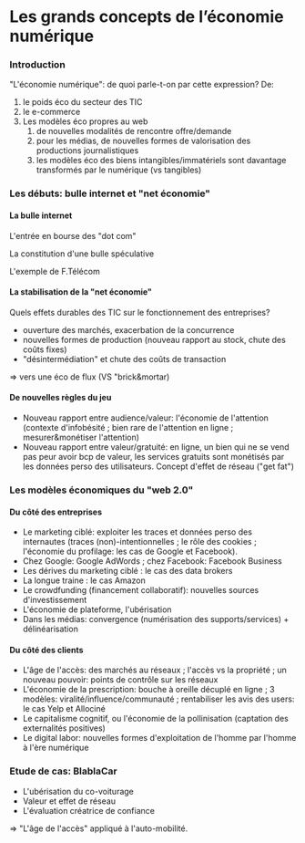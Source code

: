 # Les grands concepts de l’économie numérique

### Introduction

"L'économie numérique": de quoi parle-t-on par cette expression? De:

1. le poids éco du secteur des TIC
2. le e-commerce
3. Les modèles éco propres au web
   1. de nouvelles modalités de rencontre offre/demande
   2. pour les médias, de nouvelles formes de valorisation des productions journalistiques
   3. les modèles éco des biens intangibles/immatériels sont davantage transformés par le numérique \(vs tangibles\)

### Les débuts: bulle internet et "net économie"

#### La bulle internet

L'entrée en bourse des "dot com"

La constitution d'une bulle spéculative

L'exemple de F.Télécom

#### La stabilisation de la "net économie"

Quels effets durables des TIC sur le fonctionnement des entreprises?

* ouverture des marchés, exacerbation de la concurrence
* nouvelles formes de production \(nouveau rapport au stock, chute des coûts fixes\)
* "désintermédiation" et chute des coûts de transaction

=&gt; vers une éco de flux \(VS "brick&mortar\)

#### De nouvelles règles du jeu

* Nouveau rapport entre audience/valeur: l'économie de l'attention \(contexte d'infobésité ; bien rare de l'attention en ligne ; mesurer&monétiser l'attention\)
* Nouveau rapport entre valeur/gratuité: en ligne, un bien qui ne se vend pas peur avoir bcp de valeur, les services gratuits sont monétisés par les données perso des utilisateurs. Concept d'effet de réseau \("get fat"\)

### Les modèles économiques du "web 2.0"

#### Du côté des entreprises

* Le marketing ciblé: exploiter les traces et données perso des internautes \(traces \(non\)-intentionnelles ; le rôle des cookies ; l'économie du profilage: les cas de Google et Facebook\).
* Chez Google: Google AdWords ; chez Facebook: Facebook Business
* Les dérives du marketing ciblé : le cas des data brokers
* La longue traine : le cas Amazon
* Le crowdfunding \(financement collaboratif\): nouvelles sources d'investissement
* L'économie de plateforme, l'ubérisation
* Dans les médias: convergence \(numérisation des supports/services\) + délinéarisation

#### Du côté des clients

* L'âge de l'accès: des marchés au réseaux ; l'accès vs la propriété ; un nouveau pouvoir: points de contrôle sur les réseaux
* L'économie de la prescription: bouche à oreille décuplé en ligne ; 3 modèles: viralité/influence/communauté ; rentabiliser les avis des users: le cas Yelp et Allociné
* Le capitalisme cognitif, ou l'économie de la pollinisation \(captation des externalités positives\)
* Le digital labor: nouvelles formes d'exploitation de l'homme par l'homme à l'ère numérique

### Etude de cas: BlablaCar

* L'ubérisation du co-voiturage
* Valeur et effet de réseau
* L'évaluation créatrice de confiance

=&gt; "L'âge de l'accès" appliqué à l'auto-mobilité.

